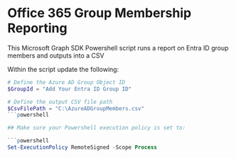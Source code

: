 # Office 365 Group Membership Reporting

This Microsoft Graph SDK Powershell script runs a report on Entra ID group members and outputs into a CSV

Within the script update the following:
```powershell
# Define the Azure AD Group Object ID
$GroupId = "Add Your Entra ID Group ID"

# Define the output CSV file path
$CsvFilePath = "C:\AzureADGroupMembers.csv"
```powershell

## Make sure your Powershell execution policy is set to:

```powershell
Set-ExecutionPolicy RemoteSigned -Scope Process
